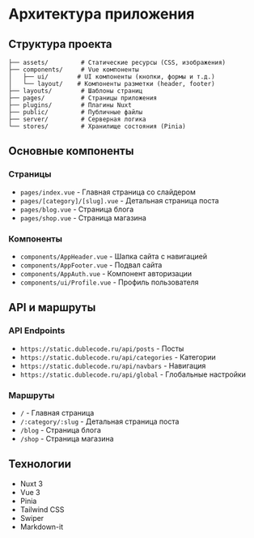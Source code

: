 # Архитектура приложения

## Структура проекта

```
├── assets/         # Статические ресурсы (CSS, изображения)
├── components/     # Vue компоненты
│   ├── ui/        # UI компоненты (кнопки, формы и т.д.)
│   └── layout/    # Компоненты разметки (header, footer)
├── layouts/        # Шаблоны страниц
├── pages/          # Страницы приложения
├── plugins/        # Плагины Nuxt
├── public/         # Публичные файлы
├── server/         # Серверная логика
└── stores/         # Хранилище состояния (Pinia)
```

## Основные компоненты

### Страницы
- `pages/index.vue` - Главная страница со слайдером
- `pages/[category]/[slug].vue` - Детальная страница поста
- `pages/blog.vue` - Страница блога
- `pages/shop.vue` - Страница магазина

### Компоненты
- `components/AppHeader.vue` - Шапка сайта с навигацией
- `components/AppFooter.vue` - Подвал сайта
- `components/AppAuth.vue` - Компонент авторизации
- `components/ui/Profile.vue` - Профиль пользователя

## API и маршруты

### API Endpoints
- `https://static.dublecode.ru/api/posts` - Посты
- `https://static.dublecode.ru/api/categories` - Категории
- `https://static.dublecode.ru/api/navbars` - Навигация
- `https://static.dublecode.ru/api/global` - Глобальные настройки

### Маршруты
- `/` - Главная страница
- `/:category/:slug` - Детальная страница поста
- `/blog` - Страница блога
- `/shop` - Страница магазина

## Технологии

- Nuxt 3
- Vue 3
- Pinia
- Tailwind CSS
- Swiper
- Markdown-it 